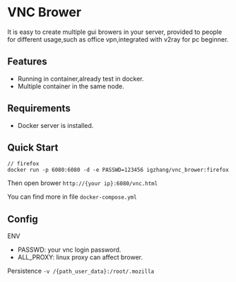 # VNC Brower
It is easy to create multiple gui browers in your server, provided to people for different usage,such as office vpn,integrated with v2ray for pc beginner.

## Features
- Running in container,already test in docker.
- Multiple container in the same node.

## Requirements
- Docker server is installed.

## Quick Start
```
// firefox
docker run -p 6080:6080 -d -e PASSWD=123456 igzhang/vnc_brower:firefox
```
Then open brower
`http://{your ip}:6080/vnc.html`

You can find more in file `docker-compose.yml`

## Config
ENV
- PASSWD: your vnc login password.
- ALL_PROXY: linux proxy can affect brower.  

Persistence
`-v /{path_user_data}:/root/.mozilla`
